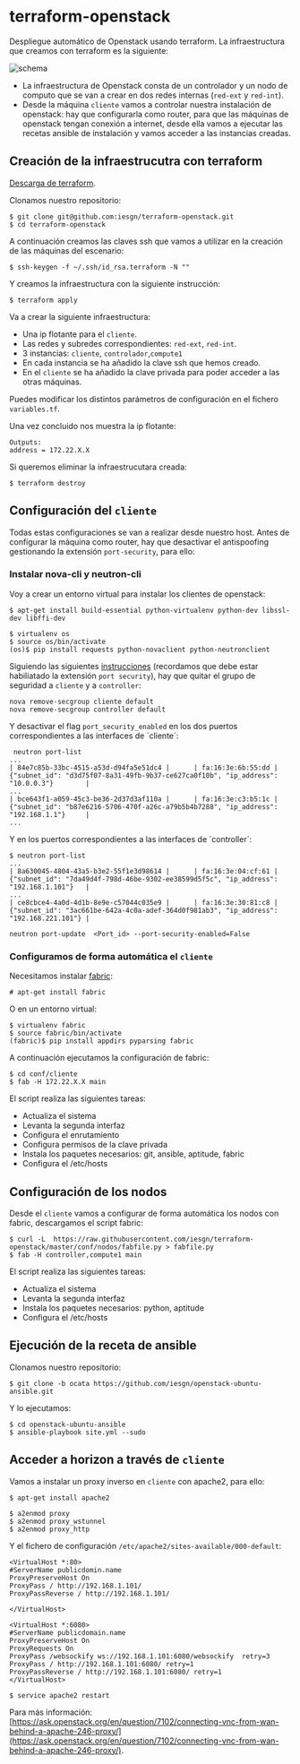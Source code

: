 # terraform-openstack

Despliegue automático de Openstack usando terraform. La infraestructura que creamos con terraform es la siguiente:

![schema](https://github.com/iesgn/terraform-openstack/raw/master/img/tos.png)

* La infraestructura de Openstack consta de un controlador y un nodo de computo que se van a crear en dos redes internas (`red-ext` y `red-int`).
* Desde la máquina `cliente` vamos a controlar nuestra instalación de openstack: hay que configurarla como router, para que las máquinas de openstack tengan conexión a internet, desde ella vamos a ejecutar las recetas ansible de instalación y vamos acceder a las instancias creadas.

## Creación de la infraestrucutra con terraform

[Descarga de terraform](https://www.terraform.io/downloads.html).

Clonamos nuestro repositorio:

	$ git clone git@github.com:iesgn/terraform-openstack.git
	$ cd terraform-openstack

A continuación creamos las claves ssh que vamos a utilizar en la creación de las máquinas del escenario:

	$ ssh-keygen -f ~/.ssh/id_rsa.terraform -N ""

Y creamos la infraestructura con la siguiente instrucción:

	$ terraform apply

Va a crear la siguiente infraestructura:

* Una ip flotante para el `cliente`.
* Las redes y subredes correspondientes: `red-ext`, `red-int`.
* 3 instancias: `cliente`, `controlador`,`compute1`
* En cada instancia se ha añadido la clave ssh que hemos creado.
* En el `cliente` se ha añadido la clave privada para poder acceder a las otras máquinas.

Puedes modificar los distintos parámetros de configuración en el fichero `variables.tf`.

Una vez concluido nos muestra la ip flotante:

	Outputs:
	address = 172.22.X.X

Si queremos eliminar la infraestrucutara creada:

	$ terraform destroy

## Configuración del `cliente` 

Todas estas configuraciones se van a realizar desde nuestro host. Antes de configurar la máquina como router, hay que desactivar el antispoofing gestionando la extensión `port-security`, para ello:

### Instalar nova-cli y neutron-cli

Voy a crear un entorno virtual para instalar los clientes de openstack:

	$ apt-get install build-essential python-virtualenv python-dev libssl-dev libffi-dev

	$ virtualenv os
	$ source os/bin/activate
	(os)$ pip install requests python-novaclient python-neutronclient

Siguiendo las siguientes [instrucciones](https://wiki.openstack.org/wiki/Neutron/ML2PortSecurityExtensionDriver) (recordamos que debe estar habiliatado la extensión `port security`), hay que quitar el grupo de seguridad a `cliente` y a `controller`:

	nova remove-secgroup cliente default
	nova remove-secgroup controller default


Y desactivar el flag `port_security_enabled` en los dos puertos correspondientes a las interfaces de ´cliente´:

	 neutron port-list
	...
	| 84e7c85b-33bc-4515-a53d-d94fa5e51dc4 |      | fa:16:3e:6b:55:dd | {"subnet_id": "d3d75f07-8a31-49fb-9b37-ce627ca0f10b", "ip_address": "10.0.0.3"}        |
	...
	| bce643f1-a059-45c3-be36-2d37d3af110a |      | fa:16:3e:c3:b5:1c | {"subnet_id": "b87e6216-5706-470f-a26c-a79b5b4b7288", "ip_address": "192.168.1.1"}     |
	...


Y en los puertos correspondientes a las interfaces de ´controller´:

	$ neutron port-list
	...
	| 8a630045-4804-43a5-b3e2-55f1e3d98614 |      | fa:16:3e:04:cf:61 | {"subnet_id": "7da49d4f-798d-46be-9302-ee38599d5f5c", "ip_address": "192.168.1.101"}   |
	...
	| ce8cbce4-4a0d-4d1b-8e9e-c57044c035e9 |      | fa:16:3e:30:81:c8 | {"subnet_id": "3ac661be-642a-4c0a-adef-364d0f981ab3", "ip_address": "192.168.221.101"} |
	
	neutron port-update  <Port_id> --port-security-enabled=False


### Configuramos de forma automática el `cliente`

Necesitamos instalar [fabric](http://www.fabfile.org/):

	# apt-get install fabric

O en un entorno virtual:

	$ virtualenv fabric
	$ source fabric/bin/activate
	(fabric)$ pip install appdirs pyparsing fabric  

A continuación ejecutamos la configuración de fabric:

	$ cd conf/cliente
	$ fab -H 172.22.X.X main

El script realiza las siguientes tareas:

* Actualiza el sistema
* Levanta la segunda interfaz
* Configura el enrutamiento 
* Configura permisos de la clave privada
* Instala los paquetes necesarios: git, ansible, aptitude, fabric
* Configura el /etc/hosts

## Configuración de los nodos

Desde el `cliente`  vamos a configurar de forma automática los nodos con fabric, descargamos el script fabric:

	$ curl -L  https://raw.githubusercontent.com/iesgn/terraform-openstack/master/conf/nodos/fabfile.py > fabfile.py
	$ fab -H controller,compute1 main

El script realiza las siguientes tareas:

* Actualiza el sistema
* Levanta la segunda interfaz
* Instala los paquetes necesarios: python, aptitude
* Configura el /etc/hosts

## Ejecución de la receta de ansible

Clonamos nuestro repositorio:

	$ git clone -b ocata https://github.com/iesgn/openstack-ubuntu-ansible.git
	
Y lo ejecutamos:

	$ cd openstack-ubuntu-ansible
	$ ansible-playbook site.yml --sudo

## Acceder a horizon a través de `cliente`

Vamos a instalar un proxy inverso en `cliente` con apache2, para ello:

	$ apt-get install apache2

	$ a2enmod proxy
	$ a2enmod proxy_wstunnel
	$ a2enmod proxy_http

Y el fichero de configuración `/etc/apache2/sites-available/000-default`:

	<VirtualHost *:80>
    #ServerName publicdomin.name
    ProxyPreserveHost On
    ProxyPass / http://192.168.1.101/
    ProxyPassReverse / http://192.168.1.101/

	</VirtualHost>

	<VirtualHost *:6080>
    #ServerName publicdomain.name
    ProxyPreserveHost On
    ProxyRequests On
    ProxyPass /websockify ws://192.168.1.101:6080/websockify  retry=3
    ProxyPass / http://192.168.1.101:6080/ retry=1
    ProxyPassReverse / http://192.168.1.101:6080/ retry=1
	</VirtualHost>

	$ service apache2 restart

Para más información:[https://ask.openstack.org/en/question/7102/connecting-vnc-from-wan-behind-a-apache-246-proxy/](https://ask.openstack.org/en/question/7102/connecting-vnc-from-wan-behind-a-apache-246-proxy/).